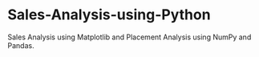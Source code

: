 # Sales-Analysis-using-Python
Sales Analysis using Matplotlib and Placement Analysis using NumPy and Pandas.
